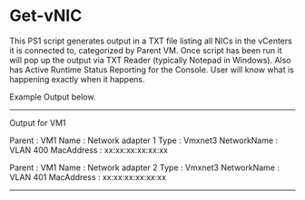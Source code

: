 # Get-vNIC

This PS1 script generates output in a TXT file listing all NICs in the vCenters it is connected to, categorized by Parent VM.
Once script has been run it will pop up the output via TXT Reader (typically Notepad in Windows).
Also has Active Runtime Status Reporting for the Console. User will know what is happening exactly when it happens.

Example Output below.
_____________________________________________________________________________________________________________________________

Output for VM1


Parent      : VM1
Name        : Network adapter 1
Type        : Vmxnet3
NetworkName : VLAN 400
MacAddress  : xx:xx:xx:xx:xx:xx

Parent      : VM1
Name        : Network adapter 2
Type        : Vmxnet3
NetworkName : VLAN 401
MacAddress  : xx:xx:xx:xx:xx:xx

_____________________________________________________________________________________________________________________________
